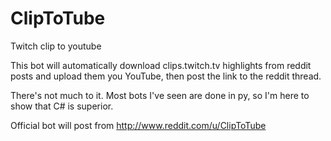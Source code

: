 # ClipToTube
Twitch clip to youtube

This bot will automatically download clips.twitch.tv highlights from reddit posts and upload them you YouTube, then post the link to the reddit thread.

There's not much to it. Most bots I've seen are done in py, so I'm here to show that C# is superior.

Official bot will post from http://www.reddit.com/u/ClipToTube
